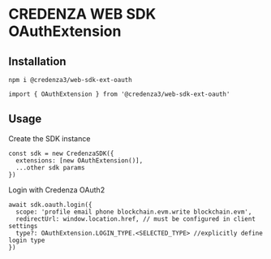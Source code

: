 # CREDENZA WEB SDK OAuthExtension

## Installation

```
npm i @credenza3/web-sdk-ext-oauth

import { OAuthExtension } from '@credenza3/web-sdk-ext-oauth'
```

## Usage

Create the SDK instance

```
const sdk = new CredenzaSDK({
  extensions: [new OAuthExtension()],
  ...other sdk params
})
```

Login with Credenza OAuth2

```
await sdk.oauth.login({
  scope: 'profile email phone blockchain.evm.write blockchain.evm',
  redirectUrl: window.location.href, // must be configured in client settings
  type?: OAuthExtension.LOGIN_TYPE.<SELECTED_TYPE> //explicitly define login type
})
```
